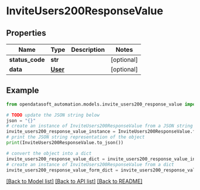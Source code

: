 # InviteUsers200ResponseValue


## Properties

Name | Type | Description | Notes
------------ | ------------- | ------------- | -------------
**status_code** | **str** |  | [optional] 
**data** | [**User**](User.md) |  | [optional] 

## Example

```python
from opendatasoft_automation.models.invite_users200_response_value import InviteUsers200ResponseValue

# TODO update the JSON string below
json = "{}"
# create an instance of InviteUsers200ResponseValue from a JSON string
invite_users200_response_value_instance = InviteUsers200ResponseValue.from_json(json)
# print the JSON string representation of the object
print(InviteUsers200ResponseValue.to_json())

# convert the object into a dict
invite_users200_response_value_dict = invite_users200_response_value_instance.to_dict()
# create an instance of InviteUsers200ResponseValue from a dict
invite_users200_response_value_form_dict = invite_users200_response_value.from_dict(invite_users200_response_value_dict)
```
[[Back to Model list]](../README.md#documentation-for-models) [[Back to API list]](../README.md#documentation-for-api-endpoints) [[Back to README]](../README.md)


